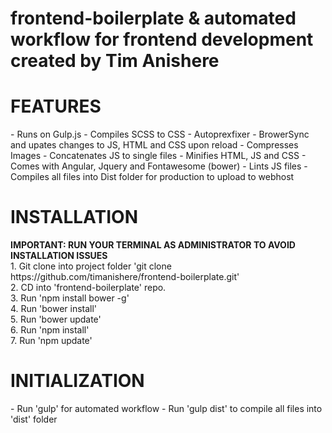 # frontend-boilerplate & automated workflow for frontend development created by Tim Anishere

<h1>FEATURES</h1>
- Runs on Gulp.js
- Compiles SCSS to CSS
- Autoprexfixer
- BrowerSync and upates changes to JS, HTML and CSS upon reload
- Compresses Images
- Concatenates JS to single files
- Minifies HTML, JS and CSS
- Comes with Angular, Jquery and Fontawesome (bower)
- Lints JS files
- Compiles all files into Dist folder for production to upload to webhost


<h1>INSTALLATION</h1>
<strong>IMPORTANT: RUN YOUR TERMINAL AS ADMINISTRATOR TO AVOID INSTALLATION ISSUES</strong> <br>
1. Git clone into project folder 'git clone https://github.com/timanishere/frontend-boilerplate.git'<br>
2. CD into 'frontend-boilerplate' repo. <br>
3. Run 'npm install bower -g' <br>
4. Run 'bower install' <br>
5. Run 'bower update' <br>
6. Run 'npm install' <br>
7. Run 'npm update' <br>

<h1>INITIALIZATION</h1>
- Run 'gulp' for automated workflow
- Run 'gulp dist' to compile all files into 'dist' folder

